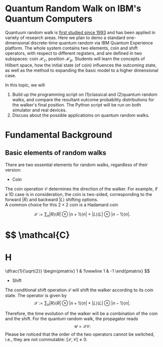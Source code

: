 # Quantum Random Walk on IBM's Quantum Computers
Quantuum random walk is [first studied since 1993](https://journals.aps.org/pra/abstract/10.1103/PhysRevA.48.1687)
and has been applied in variety of research areas. 
Here we plan to demo a standard one-dimensional discrete-time quantum random via IBM Quantum Experience platform. 
The whole system contains two elements, coin and shift operators, with respect to different registers, and are defined in two subspaces: coin $\mathcal{H}_c$, position $\mathcal{H}_p$. 
Students will learn the concepts of Hilbert space, how the initial state (of coin) influences the outcoming state, as well as the method to expanding the basic model to a higher dimensional case. 

In this topic, we will 
1. Build up the programming script on (1)classical and (2)quantum random walks, and compare the resultant outcome probability distributions for the walker's final position. The Python script will be run on both simulator and real devices.
2. Discuss about the possible applicatioins on quantum random walks.


# Fundamental Background

## Basic elements of random walks

There are two essential elements for random walks, regardless of their version:
- Coin
 
The coin operation $\mathcal{C}$ determines the direction of the walker.
For example, if a 1D case is in consideration, the coin is two-sided, corresponding to the forward $|R\rangle$ and backward $|L\rangle$ shifting options.  
A common choice for this $2\times2$ coin is a Hadamard coin

$$
\mathcal{S}
:=
\displaystyle\sum_n
|R\rangle \langle R| \otimes |n+1\rangle \langle n|
+
|L\rangle \langle L| \otimes |n-1\rangle \langle n|.
$$



$$
\mathcal{C}
=
H
=
\dfrac{1}{\sqrt{2}}
\begin{pmatrix}
1 & 1\newline
1 & -1
\end{pmatrix}
$$
  
- Shift
  
The conditional shift operation $\mathcal{S}$ will shift the walker according to its coin state.
The operator is given by
$$
\mathcal{S}
:=
\displaystyle\sum_n
|R\rangle \langle R| \otimes |n+1\rangle \langle n|
+
|L\rangle \langle L| \otimes |n-1\rangle \langle n|.
$$

Therefore, the time evolution of the walker will be a combination of the coin and the shift.
For the quantum random walk, the propagator reads
$$
\mathcal{U} = \mathcal{S} \mathcal{C}.
$$
Please be noticed that the order of the two operators cannot be switched, i.e., they are not commutable: $[\mathcal{S}, \mathcal{C}] \neq 0$.



